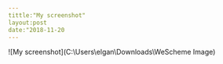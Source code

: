 ```yaml
---
tittle:"My screenshot"
layout:post
date:"2018-11-20
---
```

![My screenshot](C:\Users\elgan\Downloads\WeScheme Image)
